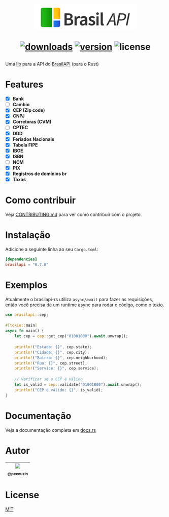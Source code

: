 <div align="center">
<h1>
<img src="https://raw.githubusercontent.com/BrasilAPI/BrasilAPI/main/public/brasilapi-logo-small.png" />

<div>

[![downloads](https://img.shields.io/crates/dv/brasilapi?label=downloads%20)](https://crates.io/crates/brasilapi)
[![version](https://img.shields.io/crates/v/brasilapi?label=version%20)](https://crates.io/crates/brasilapi)
![license](https://img.shields.io/crates/l/brasilapi)

</div>
</h1>

</div>

Uma [lib](https://crates.io/crates/brasilapi) para a API do [BrasilAPI](https://github.com/BrasilAPI/BrasilAPI) (para o Rust)

# Features
 - [x] **Bank**
 - [ ] **Cambio**
 - [x] **CEP (Zip code)**
 - [x] **CNPJ**
 - [x] **Corretoras (CVM)**
 - [ ] **CPTEC**
 - [x] **DDD**
 - [x] **Feriados Nacionais**
 - [x] **Tabela FIPE**
 - [x] **IBGE**
 - [x] **ISBN**
 - [ ] **NCM**
 - [x] **PIX**
 - [x] **Registros de domínios br**
 - [x] **Taxas**

# Como contribuir
Veja [CONTRIBUTING.md](./CONTRIBUTING.md) para ver como contribuir com o projeto.


# Instalação
Adicione a seguinte linha ao seu `Cargo.toml`:

```toml
[dependencies]
brasilapi = "0.7.0"
```

# Exemplos
Atualmente o brasilapi-rs utiliza `async/await` para fazer as requisições, então você precisa de um runtime async para rodar o código, como o [tokio](https://crates.io/crates/tokio).


```rust
use brasilapi::cep;

#[tokio::main]
async fn main() {
    let cep = cep::get_cep("01001000").await.unwrap();

    println!("Estado: {}", cep.state);
    println!("Cidade: {}", cep.city);
    println!("Bairro: {}", cep.neighborhood);
    println!("Rua: {}", cep.street);
    println!("Service: {}", cep.service);

    // Verificar se o CEP é válido
    let is_valid = cep::validate("01001000").await.unwrap();
    println!("CEP é válido: {}", is_valid);
}
```

# Documentação
Veja a documentação completa em [docs.rs](https://docs.rs/brasilapi)


# Autor
<div align="center">

| [<img src="https://github.com/peeeuzin.png?size=115" width=115><br><sub>@peeeuzin</sub>](https://github.com/peeeuzin) |
| :-------------------------------------------------------------------------------------------------------------------: |


</div>

# License
[MIT](./LICENSE)